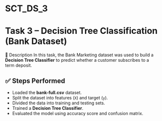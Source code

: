 # SCT_DS_3
# Task 3 – Decision Tree Classification (Bank Dataset)
📌 Description
In this task, the Bank Marketing dataset was used to build a **Decision Tree Classifier** to predict whether a customer subscribes to a term deposit.  

## ✅ Steps Performed
- Loaded the **bank-full.csv** dataset.
- Split the dataset into features (`X`) and target (`y`).
- Divided the data into training and testing sets.
- Trained a **Decision Tree Classifier**.
- Evaluated the model using accuracy score and confusion matrix.
